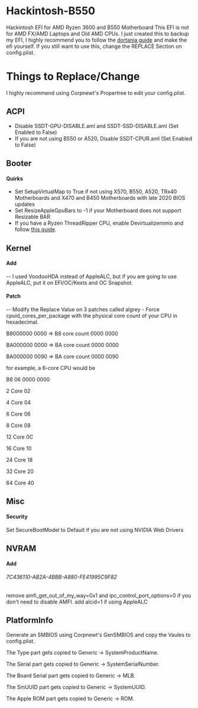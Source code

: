 # Hackintosh-B550
Hackintosh EFI for AMD Ryzen 3600 and B550 Motherboard
This EFI is not for AMD FX/AMD Laptops and Old AMD CPUs.
I just created this to backup my EFI, I highly recommend you to follow the [dortania guide](https://dortania.github.io/OpenCore-Install-Guide/) and make the efi yourself. 
If you still want to use this, change the REPLACE Section on config.plist.

# Things to Replace/Change

I highly recommend using Corpnewt's Propertree to edit your config.plist.

## ACPI 

- Disable SSDT-GPU-DISABLE.aml and SSDT-SSD-DISABLE.aml (Set Enabled to False)
- If you are not using B550 or A520, Disable SSDT-CPUR.aml (Set Enabled to False)

## Booter

#### Quirks

 - Set SetupVirtualMap to True if not using X570, B550, A520, TRx40 Motherboards and X470 and B450 Motherboards with late 2020 BIOS updates
 - Set ResizeAppleGpuBars to -1 if your Motherboard does not support Resizable BAR 
 - If you have a Ryzen ThreadRipper CPU, enable Devirtualizemmio and follow [this guide](https://dortania.github.io/OpenCore-Install-Guide/extras/kaslr-fix.html).
 
## Kernel

#### Add

-- I used VoodooHDA instead of AppleALC, but if you are going to use AppleALC, put it on EFI/OC/Kexts and OC Snapshot.

#### Patch

-- Modify the Replace Value on 3 patches called algrey - Force cpuid_cores_per_package with the physical core count of your CPU in hexadecimal.

B8000000 0000 => B8 core count 0000 0000

BA000000 0000 => BA core count 0000 0000

BA000000 0090 => BA core count 0000 0090

for example, a 6-core CPU would be

B8 06 0000 0000

2 Core	02

4 Core	04

6 Core	06

8 Core	08

12 Core	0C

16 Core	10

24 Core	18

32 Core	20

64 Core	40

## Misc

#### Security 
 
Set SecureBootModel to Default if you are not using NVIDIA Web Drivers

## NVRAM

#### Add

###### 7C436110-AB2A-4BBB-A880-FE41995C9F82

remove amfi_get_out_of_my_way=0x1 and ipc_control_port_options=0 if you don't need to disable AMFI.
add alcid=1 if using AppleALC

## PlatformInfo

Generate an SMBIOS using Corpnewt's GenSMBIOS and copy the Vaules to config.plist. 

The Type part gets copied to Generic -> SystemProductName.

The Serial part gets copied to Generic -> SystemSerialNumber.

The Board Serial part gets copied to Generic -> MLB.

The SmUUID part gets copied to Generic -> SystemUUID.

The Apple ROM part gets copied to Generic -> ROM.

